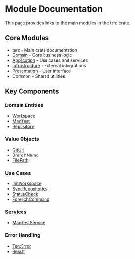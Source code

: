 # Module Documentation

This page provides links to the main modules in the tsrc crate.

## Core Modules

- [tsrc](tsrc/index.html) - Main crate documentation
- [Domain](tsrc/domain/index.html) - Core business logic
- [Application](tsrc/application/index.html) - Use cases and services
- [Infrastructure](tsrc/infrastructure/index.html) - External integrations
- [Presentation](tsrc/presentation/index.html) - User interface
- [Common](tsrc/common/index.html) - Shared utilities

## Key Components

### Domain Entities

- [Workspace](tsrc/domain/entities/workspace/struct.Workspace.html)
- [Manifest](tsrc/domain/entities/manifest/struct.Manifest.html)
- [Repository](tsrc/domain/entities/repository/struct.Repository.html)

### Value Objects

- [GitUrl](tsrc/domain/value_objects/git_url/struct.GitUrl.html)
- [BranchName](tsrc/domain/value_objects/branch_name/struct.BranchName.html)
- [FilePath](tsrc/domain/value_objects/file_path/struct.FilePath.html)

### Use Cases

- [InitWorkspace](tsrc/application/use_cases/init_workspace/index.html)
- [SyncRepositories](tsrc/application/use_cases/sync_repositories/index.html)
- [StatusCheck](tsrc/application/use_cases/status_check/index.html)
- [ForeachCommand](tsrc/application/use_cases/foreach_command/index.html)

### Services

- [ManifestService](tsrc/application/services/manifest_service/index.html)

### Error Handling

- [TsrcError](tsrc/common/error/enum.TsrcError.html)
- [Result](tsrc/common/result/type.Result.html)
